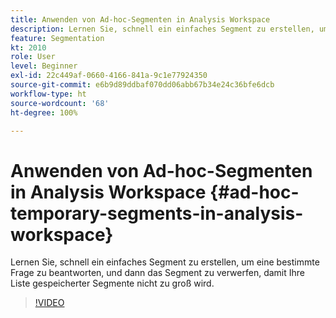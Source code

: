 ```yaml
---
title: Anwenden von Ad-hoc-Segmenten in Analysis Workspace
description: Lernen Sie, schnell ein einfaches Segment zu erstellen, um eine bestimmte Frage zu beantworten, und dann das Segment zu verwerfen, damit Ihre Liste gespeicherter Segmente nicht zu groß wird.
feature: Segmentation
kt: 2010
role: User
level: Beginner
exl-id: 22c449af-0660-4166-841a-9c1e77924350
source-git-commit: e6b9d89ddbaf070dd06abb67b34e24c36bfe6dcb
workflow-type: ht
source-wordcount: '68'
ht-degree: 100%

---
```


# Anwenden von Ad-hoc-Segmenten in Analysis Workspace {#ad-hoc-temporary-segments-in-analysis-workspace}

Lernen Sie, schnell ein einfaches Segment zu erstellen, um eine bestimmte Frage zu beantworten, und dann das Segment zu verwerfen, damit Ihre Liste gespeicherter Segmente nicht zu groß wird.

>[!VIDEO](https://video.tv.adobe.com/v/23978/?quality=12&learn=on)
